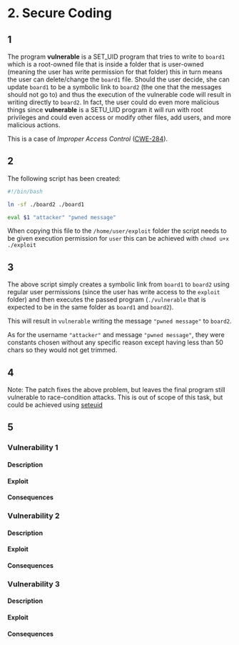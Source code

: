 # 2. Secure Coding

## 1
The program **vulnerable** is a SET_UID program that tries to write to `board1` which is a root-owned file that is inside a folder that is user-owned (meaning the user has write permission for that folder) this in turn means the user can delete/change the `board1` file. 
Should the user decide, she can update `board1` to be a symbolic link to `board2` (the one that the messages should not go to) and thus the execution of the vulnerable code will result in writing directly to `board2`. 
In fact, the user could do even more malicious things since **vulnerable** is a SETU_UID program it will run with root privileges and could even access or modify other files, add users, and more malicious actions. 

This is a case of _Improper Access Control_ ([CWE-284](https://cwe.mitre.org/data/definitions/284.html)). 

## 2
The following script has been created:
```bash
#!/bin/bash

ln -sf ./board2 ./board1

eval $1 "attacker" "pwned message"
```
When copying this file to the `/home/user/exploit` folder the script needs to be given execution permission for `user` this can be achieved with `chmod u+x ./exploit`


## 3
The above script simply creates a symbolic link from `board1` to `board2` using regular user permissions (since the user has write access to the `exploit` folder) and then executes the passed program (`./vulnerable` that is expected to be in the same folder as `board1` and `board2`).

This will result in `vulnerable` writing the message `"pwned message"` to `board2`.

As for the username `"attacker"` and message `"pwned message"`, they were constants chosen without any specific reason except having less than 50 chars so they would not get trimmed.

## 4
Note: The patch fixes the above problem, but leaves the final program still vulnerable to race-condition attacks. This is out of scope of this task, but could be achieved using [seteuid](http://man7.org/linux/man-pages/man2/seteuid.2.html)

## 5
### Vulnerability 1
#### Description
#### Exploit
#### Consequences

### Vulnerability 2
#### Description
#### Exploit
#### Consequences

### Vulnerability 3
#### Description
#### Exploit
#### Consequences
